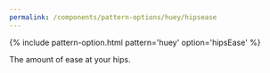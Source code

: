 ```yaml
---
permalink: /components/pattern-options/huey/hipsease
---
```

{% include pattern-option.html pattern='huey' option='hipsEase' %}

The amount of ease at your hips.
